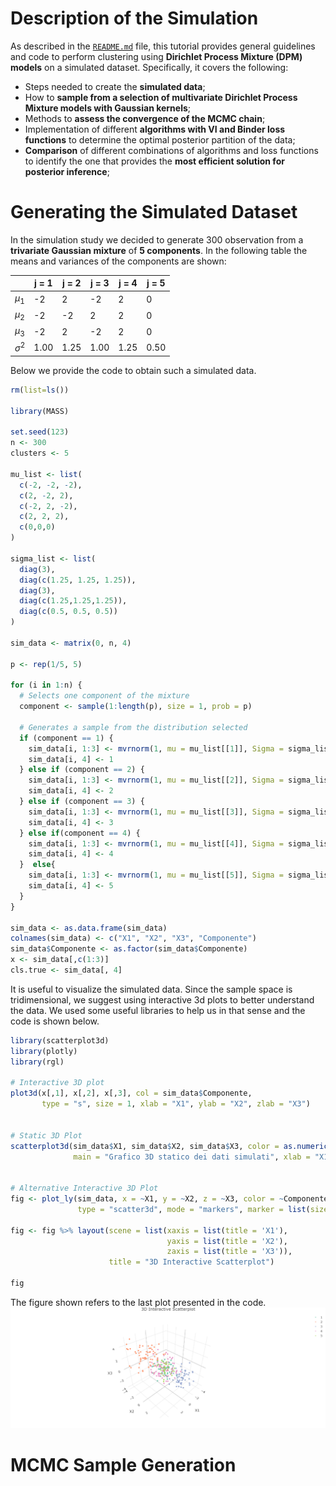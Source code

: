 Description of the Simulation
================
As described in the [`README.md`](https://github.com/TommasoMenghini/DPM-Models-for-Clustering/blob/main/README.md) file, this tutorial provides general guidelines and code to perform clustering using **Dirichlet Process Mixture (DPM) models** on a simulated dataset. Specifically, it covers the following:

- Steps needed to create the **simulated data**;
- How to **sample from a selection of multivariate Dirichlet Process Mixture models with Gaussian kernels**;
- Methods to **assess the convergence of the MCMC chain**;
- Implementation of different **algorithms with VI and Binder loss functions** to determine the optimal posterior partition of the data;
- **Comparison** of different combinations of algorithms and loss functions to identify the one that provides the **most efficient solution for posterior inference**;

Generating the Simulated Dataset
================

In the simulation study we decided to generate 300 observation from a **trivariate Gaussian mixture** of **5 components**. In the following table the means and variances of the components are shown:

<div align="center">


|               | j  =   1 |  j  =  2 | j = 3    | j = 4    | j = 5    |
|---------------|----------|----------|----------|----------|----------|
| $\mu_1$       |    -2    |     2    |   -2     |     2    |      0   |
| $\mu_2$       |     -2   |     -2   |    2     |    2     |     0    |
| $\mu_3$       |      -2  |      2   |    -2    |    2     |     0    |
| $\sigma^2$    |     1.00 |  1.25    |   1.00   |    1.25  |      0.50|

</div>

Below we provide the code to obtain such a simulated data.

``` r
rm(list=ls())

library(MASS)

set.seed(123)
n <- 300  
clusters <- 5 

mu_list <- list(
  c(-2, -2, -2), 
  c(2, -2, 2),
  c(-2, 2, -2),
  c(2, 2, 2),
  c(0,0,0)
)  

sigma_list <- list(
  diag(3),  
  diag(c(1.25, 1.25, 1.25)),
  diag(3),
  diag(c(1.25,1.25,1.25)),
  diag(c(0.5, 0.5, 0.5))
)

sim_data <- matrix(0, n, 4)

p <- rep(1/5, 5) 

for (i in 1:n) {
  # Selects one component of the mixture
  component <- sample(1:length(p), size = 1, prob = p)

  # Generates a sample from the distribution selected
  if (component == 1) {
    sim_data[i, 1:3] <- mvrnorm(1, mu = mu_list[[1]], Sigma = sigma_list[[1]])
    sim_data[i, 4] <- 1
  } else if (component == 2) {
    sim_data[i, 1:3] <- mvrnorm(1, mu = mu_list[[2]], Sigma = sigma_list[[2]])
    sim_data[i, 4] <- 2
  } else if (component == 3) {
    sim_data[i, 1:3] <- mvrnorm(1, mu = mu_list[[3]], Sigma = sigma_list[[3]])
    sim_data[i, 4] <- 3
  } else if(component == 4) {
    sim_data[i, 1:3] <- mvrnorm(1, mu = mu_list[[4]], Sigma = sigma_list[[4]])
    sim_data[i, 4] <- 4
  }  else{
    sim_data[i, 1:3] <- mvrnorm(1, mu = mu_list[[5]], Sigma = sigma_list[[5]])
    sim_data[i, 4] <- 5   
  }
}

sim_data <- as.data.frame(sim_data)
colnames(sim_data) <- c("X1", "X2", "X3", "Componente")
sim_data$Componente <- as.factor(sim_data$Componente)
x <- sim_data[,c(1:3)] 
cls.true <- sim_data[, 4]

```

It is useful to visualize the simulated data. Since the sample space is tridimensional, we suggest using interactive 3d plots to better understand the data. We used some useful libraries to help us in that sense and the code is shown below.

``` r
library(scatterplot3d)
library(plotly)
library(rgl)

# Interactive 3D plot
plot3d(x[,1], x[,2], x[,3], col = sim_data$Componente,
       type = "s", size = 1, xlab = "X1", ylab = "X2", zlab = "X3")


# Static 3D Plot
scatterplot3d(sim_data$X1, sim_data$X2, sim_data$X3, color = as.numeric(sim_data$Componente), pch = 19,
              main = "Grafico 3D statico dei dati simulati", xlab = "X1", ylab = "X2", zlab = "X3")


# Alternative Interactive 3D Plot
fig <- plot_ly(sim_data, x = ~X1, y = ~X2, z = ~X3, color = ~Componente, colors = "Set2", 
               type = "scatter3d", mode = "markers", marker = list(size = 3))

fig <- fig %>% layout(scene = list(xaxis = list(title = 'X1'),
                                   yaxis = list(title = 'X2'),
                                   zaxis = list(title = 'X3')),
                      title = "3D Interactive Scatterplot")

fig

```

The figure shown refers to the last plot presented in the code.
![](https://raw.githubusercontent.com/TommasoMenghini/DPM-Models-for-Clustering/main/img/Scatterplot3d.png)

MCMC Sample Generation
================






















